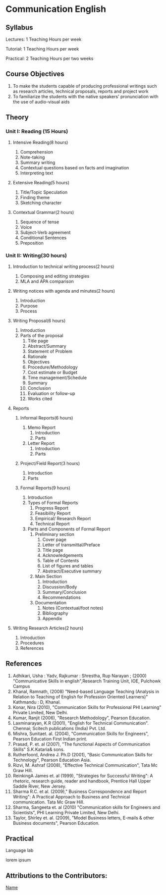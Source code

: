# Communication English
## Syllabus

Lectures: 1 Teaching Hours per week

Tutorial: 1 Teaching Hours per week

Practical: 2 Teaching Hours per two weeks

## Course Objectives

1. To make the students capable of producing professional writings such as research articles, technical proposals, reports and project work
1. To familiarize the students with the native speakers' pronunciation with the use of audio-visual aids

## Theory

### Unit I: Reading (15 Hours)
1. Intensive Reading(8 hours)
    1. Comprehension
    1. Note-taking
    1. Summary writing
    1. Contextual questions based on facts and imagination
    1. Interpreting text

2. Extensive Reading(5 hours)
    1. Title/Topic Speculation
    1. Finding theme
    1. Sketching character

3. Contextual Grammar(2 hours)
    1. Sequence of tense
    1. Voice
    1. Subject-Verb agreement
    1. Conditional Sentences
    1. Preposition

### Unit II: Writing(30 hours)
1. Introduction to technical writing process(2 hours)
    1. Composing and editing strategies
    1. MLA and APA comparison

2. Writing notices with agenda and minutes(2 hours)
    1. Introduction
    1. Purpose
    1. Process

3. Writing Proposal(6 hours)
    1. Introduction
    1. Parts of the proposal
        1. Title page
        1. Abstract/Summary
        1. Statement of Problem
        1. Rationale
        1. Objectives
        1. Procedure/Methodology
        1. Cost estimate or Budget
        1. Time management/Schedule
        1. Summary
        1. Conclusion
        1. Evaluation or follow-up
        1. Works cited

4. Reports
    1. Informal Reports(6 hours)
        1. Memo Report
            1. Introduction
            1. Parts
        2. Letter Report
            1. Introduction
            1. Parts

    2. Project/Field Report(3 hours)
        1. Introduction
        1. Parts

    3. Formal Reports(9 hours)
        1. Introduction
        2. Types of Formal Reports
            1. Progress Report
            1. Feasibility Report
            1. Empirical/ Research Report
            1. Technical Report
        3. Parts and Components of Formal Report
            1. Preliminary section
                1. Cover page
                1. Letter of transmittal/Preface
                1. Title page
                1. Acknowledgements
                1. Table of Contents
                1. List of figures and tables
                1. Abstract/Executive summary
            2. Main Section
                1. Introduction
                1. Discussion/Body
                1. Summary/Conclusion
                1. Recommendations
            3. Documentation
                1. Notes (Contextual/foot notes)
                1. Bibliography
                1. Appendix

5. Writing Research Articles(2 hours)
    1. Introduction
    1. Procedures
    1. References

## References
1. Adhikari, Usha : Yadv, Rajkumar : Shrestha, Rup Narayan ; (2000) "Communicative Skills in english",Research Training Unit, IOE, Pulchowk Campus
1. Khanal, Ramnath, (2008) "Need-based Language Teaching (Analysis in Relation to Teaching of English for Profession Oriented Learners)" Kathmandu : D, Khanal.
1. Konar, Nira (2010), "Communication Skills for Professional PHI Learning" Private Limited, New Delhi.
1. Kumar, Ranjit (2006), "Research Methodology", Pearson Education.
1. Laxminarayan, K.R (2001), "English for Technical Communication". Chennai; Scitech publications (India) Pvt. Ltd.
1. Mishra, Sunitaet. al. (2004), "Communication Skills for Engineers", Pearson Education First Indian print.
1. Prasad, P. et. al (2007), "The functional Aspects of Communication Skills" S.K.Kataria& sons.
1. Rutherfoord, Andrea J. Ph.D (2001), "Basic Communication Skills for Technology", Pearson Education Asia.
1. Rizvi, M. Ashraf (2008), "Effective Technical Communication", Tata Mc Graw Hill.
1. ReinkingA James et. al (1999), "Strategies for Successful Writing": A rhetoric, research guide, reader and handbook, Prentice Hall Upper Saddle River, New Jersey.
1. Sharma R.C. et al. (2009)," Business Correspondence and Report Writing": A Practical Approach to Business and Technical communication. Tata Mc Graw Hill.
1. Sharma, Sangeeta et. al (2010) "Communication skills for Engineers and Scientists", PHI Learning Private Limited, New Delhi.
1. Taylor, Shirley et. al. (2009), "Model Business letters, E-mails & other Business documents", Pearson Education.

## Practical
Language lab

lorem ipsum


## Attributions to the Contributors:

[Name](https://github.link.of.contributer)